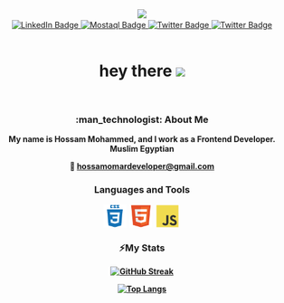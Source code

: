 
<div id="header" align="center">
  <img src="https://media.giphy.com/media/YuKbGGIYMXemhnub3q/giphy.gif" width="250"/>
  <br/>
  <div id="badges">
  <a href="https://www.linkedin.com/in/hossam-omar-a547b6229/">
    <img src="https://img.shields.io/badge/LinkedIn-blue?style=for-the-badge&logo=linkedin&logoColor=white" alt="LinkedIn Badge"/>
  </a>
  <a href="https://www.upwork.com/freelancers/~0117d55ca738022e1a?viewMode=1">
    <img src="https://img.shields.io/badge/Upwork-green?style=for-the-badge&logo=upwork&logoColor=white" alt="Mostaql Badge"/>
  </a>
  <a href="https://www.fiverr.com/hossamomardev">
    <img src="https://img.shields.io/badge/Fiverr-gray?style=for-the-badge&logo=fiverr&logoColor=white" alt="Twitter Badge"/>
  </a>
  <a href="https://mostaql.com/u/hossam_dev">
    <img src="https://img.shields.io/badge/Mostaql-blue?style=for-the-badge&logo=circle&logoColor=white" alt="Twitter Badge"/>
  </a>
</div>
  <img src="https://komarev.com/ghpvc/?username=HossamMuhammedOmar&style=flat-square&color=blue" alt=""/>
  <h1>hey there <img src="https://media.giphy.com/media/hvRJCLFzcasrR4ia7z/giphy.gif" width="30px"/></h1>
  <br/>
</div>


<div  align="center">
  
  <h3>:man_technologist: About Me</h3>
<b>My name is Hossam Mohammed, and I work as a Frontend Developer.
Muslim Egyptian <b>
  
 💬 <b>hossamomardeveloper@gmail.com</b>
### Languages and Tools
<b></b>
<div>
  <img src="https://github.com/devicons/devicon/blob/master/icons/css3/css3-plain-wordmark.svg"  title="CSS3" alt="CSS" width="40" height="40"/>&nbsp;
  <img src="https://github.com/devicons/devicon/blob/master/icons/html5/html5-original.svg" title="HTML5" alt="HTML" width="40" height="40"/>&nbsp;
  <img src="https://github.com/devicons/devicon/blob/master/icons/javascript/javascript-original.svg" title="JavaScript" alt="JavaScript" width="40" height="40"/>&nbsp;
</div>

### ⚡My Stats
  [![GitHub Streak](http://github-readme-streak-stats.herokuapp.com?user=HossamMuhammedOmar&theme=dark&date_format=M%20j%5B%2C%20Y%5D)](https://git.io/streak-stats)
  
  [![Top Langs](https://github-readme-stats.vercel.app/api/top-langs/?username=HossamMuhammedOmar&layout=compact&theme=vision-friendly-dark)](https://github.com/anuraghazra/github-readme-stats)
  
  </div>

<!--
**HossamMuhammedOmar/HossamMuhammedOmar** is a ✨ _special_ ✨ repository because its `README.md` (this file) appears on your GitHub profile.
Here are some ideas to get you started:

![Top Langs](https://github-readme-stats.vercel.app/api/top-langs/?username=HossamMuhammedOmar&theme=tokyonight)
![GitHub stats](https://github-readme-stats.vercel.app/api?username=HossamMuhammedOmar&show_icons=true&theme=tokyonight)


- 🔭 I’m currently working on ...
- 🌱 I’m currently learning ...
- 👯 I’m looking to collaborate on ...
- 🤔 I’m looking for help with ...
- 💬 Ask me about ...
- 📫 How to reach me: ...
- 😄 Pronouns: ...
- ⚡ Fun fact: ...
-->
#
